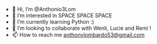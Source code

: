 - 👋 Hi, I’m @Anthonio3Lom
- 👀 I’m interested in SPACE SPACE SPACE
- 🌱 I’m currently learning Python :)
- 💞️ I’m looking to collaborate with Wenli, Lucie and Remi !
- 📫 How to reach me anthonylombardo53@gmail.com

<!---
Anthonio3Lom/Anthonio3Lom is a ✨ special ✨ repository because its `README.md` (this file) appears on your GitHub profile.
You can click the Preview link to take a look at your changes.
--->
